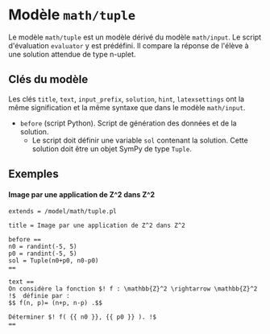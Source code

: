 # Modèle `math/tuple`

Le modèle `math/tuple` est un modèle dérivé du modèle `math/input`. Le script d'évaluation `evaluator` y est prédéfini. Il compare la réponse de l'élève à une solution attendue de type n-uplet.

## Clés du modèle

Les clés `title`, `text`, `input_prefix`, `solution`, `hint`, `latexsettings` ont la même signification et la même syntaxe que dans le modèle `math/input`.

* `before` (script Python). Script de génération des données et de la solution. 
    * Le script doit définir une variable `sol` contenant la solution. Cette solution doit être un objet SymPy de type `Tuple`.

## Exemples

#### Image par une application de Z^2 dans Z^2

```
extends = /model/math/tuple.pl

title = Image par une application de Z^2 dans Z^2

before ==
n0 = randint(-5, 5)
p0 = randint(-5, 5)
sol = Tuple(n0+p0, n0-p0)
==

text ==
On considère la fonction $! f : \mathbb{Z}^2 \rightarrow \mathbb{Z}^2  !$  définie par :
$$ f(n, p)= (n+p, n-p) .$$

Déterminer $! f( {{ n0 }}, {{ p0 }} ). !$
==
```
